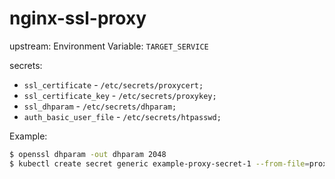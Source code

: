 nginx-ssl-proxy
===============

upstream: Environment Variable: `TARGET_SERVICE`

secrets:

* `ssl_certificate` - `/etc/secrets/proxycert;`
* `ssl_certificate_key` - `/etc/secrets/proxykey;`
* `ssl_dhparam` - `/etc/secrets/dhparam;`
* `auth_basic_user_file` - `/etc/secrets/htpasswd;`

Example:

```sh
$ openssl dhparam -out dhparam 2048
$ kubectl create secret generic example-proxy-secret-1 --from-file=proxycert --from-file=proxykey --from-file=dhparam --from-file=htpasswd
```

